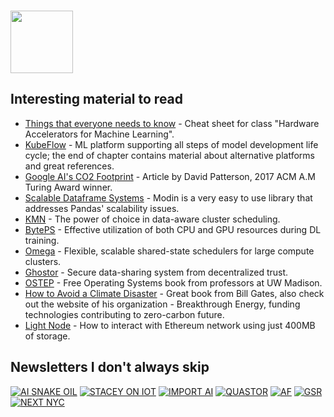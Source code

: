 ### <img src="https://blog.joypixels.com/content/images/2020/09/owl.gif" width="100px">

## Interesting material to read
- [Things that everyone needs to know](https://cs217.stanford.edu/cheat_sheet) - Cheat sheet for class "Hardware Accelerators for Machine Learning".
- [KubeFlow](https://www.oreilly.com/library/view/kubeflow-for-machine/9781492050117/ch01.html) - ML platform supporting all steps of model development life cycle; the end of chapter contains material about alternative platforms and great references.
- [Google AI's CO2 Footprint](https://blog.google/technology/ai/minimizing-carbon-footprint/) - Article by David Patterson, 2017 ACM A.M Turing Award winner.
- [Scalable Dataframe Systems](https://arxiv.org/pdf/2001.00888.pdf) - Modin is a very easy to use library that addresses Pandas' scalability issues.
- [KMN](https://www.usenix.org/conference/osdi14/technical-sessions/presentation/venkataraman) - The power of choice in data-aware cluster scheduling.
- [BytePS](https://www.usenix.org/conference/osdi20/presentation/jiang) - Effective utilization of both CPU and GPU resources during DL training.
- [Omega](https://static.googleusercontent.com/media/research.google.com/en//pubs/archive/41684.pdf) - Flexible, scalable shared-state schedulers for large compute clusters.
- [Ghostor](https://www.usenix.org/conference/nsdi20/presentation/hu-yuncong) - Secure data-sharing system from decentralized trust.
- [OSTEP](https://pages.cs.wisc.edu/~remzi/OSTEP/#book-chapters) - Free Operating Systems book from professors at UW Madison.
- [How to Avoid a Climate Disaster](https://www.gatesnotes.com/Energy/My-new-climate-book-is-finally-here) - Great book from Bill Gates, also check out the website of his organization - Breakthrough Energy, funding technologies contributing to zero-carbon future.
- [Light Node](https://www.alchemy.com/overviews/light-node) - How to interact with Ethereum network using just 400MB of storage.

## Newsletters I don't always skip
[![AI SNAKE OIL](https://img.shields.io/badge/AI_SNAKE_OIL-orange?style=for-the-badge)](https://aisnakeoil.substack.com/about)
[![STACEY ON IOT](https://img.shields.io/badge/STACEY_ON_IOT-green?style=for-the-badge&logo=QUASTOR&logoColor=red)](https://staceyoniot.com/newsletter/)
[![IMPORT AI](https://img.shields.io/badge/IMPORT_AI-blue?style=for-the-badge)](https://importai.substack.com/)
[![QUASTOR](https://img.shields.io/badge/QUASTOR-yellow?style=for-the-badge)](https://blog.quastor.org/)
[![AF](https://img.shields.io/badge/AF-beige?style=for-the-badge)](https://finbarrtimbers.substack.com/)
[![GSR](https://img.shields.io/badge/GSR-purple?style=for-the-badge)](https://www.gsr.io/)
[![NEXT NYC](https://img.shields.io/badge/NEXT_NYC-red?style=for-the-badge)](https://www.nycweeklynewsletter.com/)
